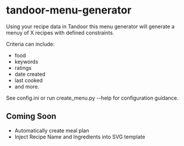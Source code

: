 # tandoor-menu-generator

Using your recipe data in Tandoor this menu generator will generate a menuy of X recipes with defined constraints.

Criteria can include:
- food
- keywords
- ratings
- date created
- last cooked
-  and more.

See config.ini or run create_menu.py --help for configuration guidance.


## Coming Soon
- Automatically create meal plan
- Inject Recipe Name and Ingredients into SVG template
